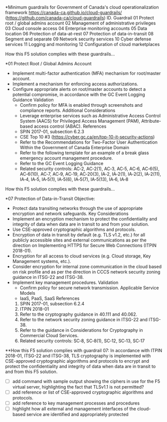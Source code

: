 
*Minimum guardrails for Government of Canada's cloud operationalization framework
https://canada-ca.github.io/cloud-guardrails/
(https://github.com/canada-ca/cloud-guardrails)
    ID.	Guardrail
    01	Protect root / global admins account
    02	Management of administrative privileges
    03	Cloud console access
    04	Enterprise monitoring accounts
    05	Data location
    06	Protection of data-at-rest
    07	Protection of data-in-transit
    08	Segment and separate
    09	Network security services
    10	Cyber defense services
    11	Logging and monitoring
    12	Configuration of cloud marketplaces


How this F5 solution complies with these guardrails...

*01 Protect Root / Global Admins Account
- Implement multi-factor authentication (MFA) mechanism for root/master account.
- Implement a mechanism for enforcing access authorizations.
- Configure appropriate alerts on root/master accounts to detect a potential compromise, in accordance with the GC Event Logging Guidance
    Validation
    - Confirm policy for MFA is enabled through screenshots and compliance reports.
    Additional Considerations
    - Leverage enterprise services such as Administrative Access Control System (AACS) for Privileged Access Management (PAM), Attribute-based access control (ABAC).
    References
    - SPIN 2017-01, subsection 6.2.3
    - CSE Top 10 #3 (https://cyber.gc.ca/en/top-10-it-security-actions)
    - Refer to the Recommendations for Two-Factor User Authentication Within the Government of Canada Enterprise Domain
    - Refer to the following template for an example of a break glass emergency account management procedure.
    - Refer to the GC Event Logging Guidance
    - Related security controls: AC‑2, AC‑2(1), AC‑3, AC‑5, AC‑6, AC‑6(5), AC‑6(10), AC‑7, AC‑9, AC‑19, AC‑20(3), IA‑2, IA‑2(1), IA‑2(2), IA‑2(11), IA‑4, IA‑5, IA‑5(1), IA‑5(6), IA‑5(7), IA‑5(13), IA‑6, IA‑8

How this F5 solution complies with these guardrails...


*07 Protection of Data-in-Transit
Objective: 
- Protect data transiting networks through the use of appropriate encryption and network safeguards.
Key Considerations
- Implement an encryption mechanism to protect the confidentiality and integrity of data when data are in transit to and from your solution.
- Use CSE-approved cryptographic algorithms and protocols.
- Encryption of data in transit by default (e.g. TLS v1.2, etc.) for all publicly accessible sites and external communications as per the direction on Implementing HTTPS for Secure Web Connections (ITPIN 2018-01).
- Encryption for all access to cloud services (e.g. Cloud storage, Key Management systems, etc.).
- Consider encryption for internal zone communication in the cloud based on risk profile and as per the direction in CCCS network security zoning guidance in ITSG-22 and ITSG-38.
- Implement key management procedures.
    Validation
    - Confirm policy for secure network transmission.
    Applicable Service Models
    - IaaS, PaaS, SaaS
    References
    1. SPIN 2017-01, subsection 6.2.4
    2. ITPIN 2018-01
    3. Refer to the cryptography guidance in 40.111 and 40.062.
    4. Refer to the network security zoning guidance in ITSG-22 and ITSG-38.
    5. Refer to the guidance in Considerations for Cryptography in Commercial Cloud Services.
    6. Related security controls: SC‑8, SC‑8(1), SC‑12, SC‑13, SC‑17

**How this F5 solution complies with guardrail 07:
In accordance with ITPIN 2018-01, ITSG-22 and ITSG-38, TLS cryptography is implemented with CSE-approved cryptographic algorithms and protocols to encrypt and protect the confidentiality and integrity of data when data are in transit to and from this F5 solution.
- [ ] add command with sample output showing the ciphers in use for the F5 virtual server, highlighting the fact that TLSv1.1 is not permitted?
- [ ] add reference or list of CSE-approved cryptographic algorithms and protocols.
- [ ] add reference to key management processes and procedures
- [ ] highlight how all external and management interfaces of the cloud-based service are identified and appropriately protected
